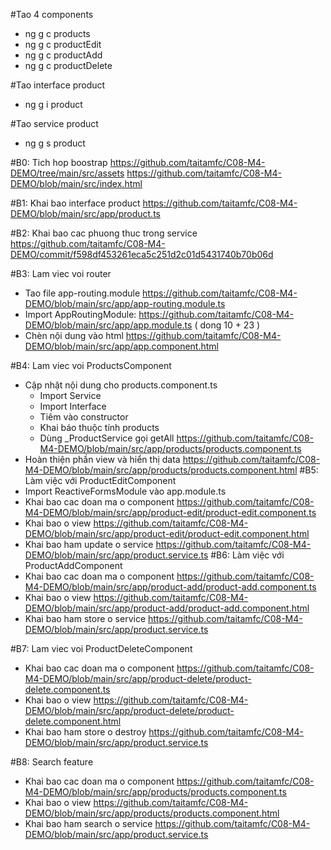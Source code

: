 #Tao 4 components
- ng g c products
- ng g c productEdit
- ng g c productAdd
- ng g c productDelete

#Tao interface product
- ng g i product

#Tao service product
- ng g s product

#B0: Tich hop boostrap
    https://github.com/taitamfc/C08-M4-DEMO/tree/main/src/assets
    https://github.com/taitamfc/C08-M4-DEMO/blob/main/src/index.html

#B1: Khai bao interface product
https://github.com/taitamfc/C08-M4-DEMO/blob/main/src/app/product.ts

#B2: Khai bao cac phuong thuc trong service
https://github.com/taitamfc/C08-M4-DEMO/commit/f598df453261eca5c251d2c01d5431740b70b06d

#B3: Lam viec voi router
 - Tao file app-routing.module
    https://github.com/taitamfc/C08-M4-DEMO/blob/main/src/app/app-routing.module.ts
 - Import AppRoutingModule: 
    https://github.com/taitamfc/C08-M4-DEMO/blob/main/src/app/app.module.ts
    ( dong 10 + 23 )
 - Chèn nội dung vào html
    https://github.com/taitamfc/C08-M4-DEMO/blob/main/src/app/app.component.html
    
#B4: Lam viec voi ProductsComponent
 - Cập nhật nội dung cho products.component.ts
    + Import Service
    + Import Interface
    + Tiêm vào constructor
    + Khai báo thuộc tính products
    + Dùng _ProductService gọi getAll
    https://github.com/taitamfc/C08-M4-DEMO/blob/main/src/app/products/products.component.ts
 - Hoàn thiện phần view và hiển thị data
    https://github.com/taitamfc/C08-M4-DEMO/blob/main/src/app/products/products.component.html
#B5: Làm việc với ProductEditComponent
 - Import ReactiveFormsModule vào app.module.ts
 - Khai bao cac doan ma o component
   https://github.com/taitamfc/C08-M4-DEMO/blob/main/src/app/product-edit/product-edit.component.ts
 - Khai bao o view
   https://github.com/taitamfc/C08-M4-DEMO/blob/main/src/app/product-edit/product-edit.component.html
 - Khai bao ham update o service
   https://github.com/taitamfc/C08-M4-DEMO/blob/main/src/app/product.service.ts
#B6: Làm việc với ProductAddComponent
 - Khai bao cac doan ma o component
   https://github.com/taitamfc/C08-M4-DEMO/blob/main/src/app/product-add/product-add.component.ts
 - Khai bao o view
   https://github.com/taitamfc/C08-M4-DEMO/blob/main/src/app/product-add/product-add.component.html
 - Khai bao ham store o service
   https://github.com/taitamfc/C08-M4-DEMO/blob/main/src/app/product.service.ts

#B7: Lam viec voi ProductDeleteComponent
  - Khai bao cac doan ma o component
    https://github.com/taitamfc/C08-M4-DEMO/blob/main/src/app/product-delete/product-delete.component.ts
  - Khai bao o view
    https://github.com/taitamfc/C08-M4-DEMO/blob/main/src/app/product-delete/product-delete.component.html
  - Khai bao ham store o destroy
    https://github.com/taitamfc/C08-M4-DEMO/blob/main/src/app/product.service.ts

#B8: Search feature
  - Khai bao cac doan ma o component
    https://github.com/taitamfc/C08-M4-DEMO/blob/main/src/app/products/products.component.ts
  - Khai bao o view
    https://github.com/taitamfc/C08-M4-DEMO/blob/main/src/app/products/products.component.html
  - Khai bao ham search o service
    https://github.com/taitamfc/C08-M4-DEMO/blob/main/src/app/product.service.ts